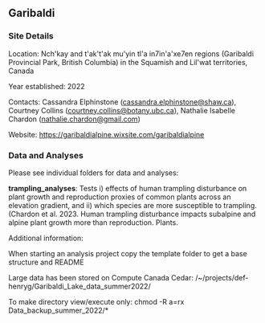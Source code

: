## Garibaldi

### Site Details

Location: Nch'kay and t'ak't'ak mu'yin tl'a in7in'a'xe7en regions (Garibaldi Provincial Park, British Columbia) in the Squamish and Lil'wat territories, Canada

Year established: 2022

Contacts: Cassandra Elphinstone (cassandra.elphinstone@shaw.ca), Courtney Collins (courtney.collins@botany.ubc.ca),
Nathalie Isabelle Chardon (nathalie.chardon@gmail.com)

Website: https://garibaldialpine.wixsite.com/garibaldialpine

### Data and Analyses

Please see individual folders for data and analyses:

**trampling_analyses**: Tests i) effects of human trampling disturbance on plant growth and reproduction proxies of common plants across an elevation gradient, and ii) which species are more susceptible to trampling. (Chardon et al. 2023. Human trampling disturbance impacts subalpine and alpine plant growth more than reproduction. Plants.

Additional information:

When starting an analysis project copy the template folder to get a base structure and README

Large data has been stored on Compute Canada Cedar: /~/projects/def-henryg/Garibaldi_Lake_data_summer2022/

To make directory view/execute only: chmod -R a=rx Data_backup_summer_2022/*

